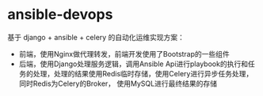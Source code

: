 # ansible-devops
基于 django + ansible + celery 的自动化运维实现方案：
- 前端，使用Nginx做代理转发，前端开发使用了Bootstrap的一些组件
- 后端，使用Django处理服务逻辑，调用Ansible Api进行playbook的执行和任务的处理，处理的结果使用Redis临时存储，使用Celery进行异步任务处理，同时Redis为Celery的Broker，
使用MySQL进行最终结果的存储
